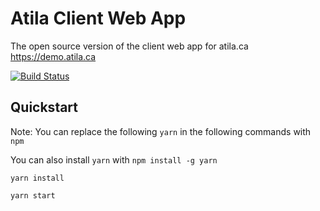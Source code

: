 # Atila Client Web App

The open source version of the client web app for atila.ca
https://demo.atila.ca


[![Build Status](https://travis-ci.com/atilatech/client-web-app.svg?branch=master)](https://travis-ci.com/atilatech/client-web-app)

## Quickstart

Note: You can replace the following `yarn` in the following commands with `npm`

You can also install `yarn` with `npm install -g yarn`

`yarn install`

`yarn start`